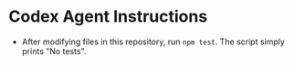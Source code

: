 # Codex Agent Instructions

- After modifying files in this repository, run `npm test`.
  The script simply prints "No tests".
